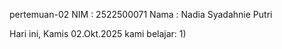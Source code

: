  pertemuan-02
 NIM : 2522500071
 Nama : Nadia Syadahnie Putri

 Hari ini, Kamis 02.Okt.2025 kami belajar:
 1) 